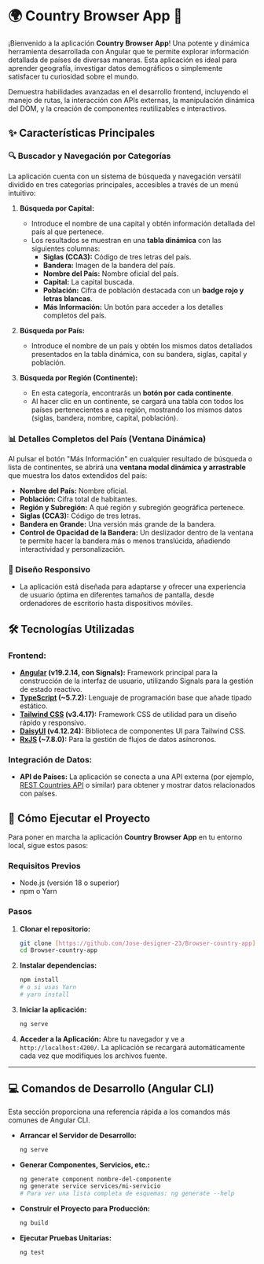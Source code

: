 # 🌍 Country Browser App 🚀

¡Bienvenido a la aplicación **Country Browser App**! Una potente y dinámica herramienta desarrollada con Angular que te permite explorar información detallada de países de diversas maneras. Esta aplicación es ideal para aprender geografía, investigar datos demográficos o simplemente satisfacer tu curiosidad sobre el mundo.

Demuestra habilidades avanzadas en el desarrollo frontend, incluyendo el manejo de rutas, la interacción con APIs externas, la manipulación dinámica del DOM, y la creación de componentes reutilizables e interactivos.

## ✨ Características Principales

### 🔍 Buscador y Navegación por Categorías

La aplicación cuenta con un sistema de búsqueda y navegación versátil dividido en tres categorías principales, accesibles a través de un menú intuitivo:

1.  **Búsqueda por Capital:**
    * Introduce el nombre de una capital y obtén información detallada del país al que pertenece.
    * Los resultados se muestran en una **tabla dinámica** con las siguientes columnas:
        * **Siglas (CCA3):** Código de tres letras del país.
        * **Bandera:** Imagen de la bandera del país.
        * **Nombre del País:** Nombre oficial del país.
        * **Capital:** La capital buscada.
        * **Población:** Cifra de población destacada con un **badge rojo y letras blancas**.
        * **Más Información:** Un botón para acceder a los detalles completos del país.

2.  **Búsqueda por País:**
    * Introduce el nombre de un país y obtén los mismos datos detallados presentados en la tabla dinámica, con su bandera, siglas, capital y población.

3.  **Búsqueda por Región (Continente):**
    * En esta categoría, encontrarás un **botón por cada continente**.
    * Al hacer clic en un continente, se cargará una tabla con todos los países pertenecientes a esa región, mostrando los mismos datos (siglas, bandera, nombre, capital, población).

### 📊 Detalles Completos del País (Ventana Dinámica)

Al pulsar el botón "Más Información" en cualquier resultado de búsqueda o lista de continentes, se abrirá una **ventana modal dinámica y arrastrable** que muestra los datos extendidos del país:

* **Nombre del País:** Nombre oficial.
* **Población:** Cifra total de habitantes.
* **Región y Subregión:** A qué región y subregión geográfica pertenece.
* **Siglas (CCA3):** Código de tres letras.
* **Bandera en Grande:** Una versión más grande de la bandera.
* **Control de Opacidad de la Bandera:** Un deslizador dentro de la ventana te permite hacer la bandera más o menos translúcida, añadiendo interactividad y personalización.

### 📱 Diseño Responsivo

* La aplicación está diseñada para adaptarse y ofrecer una experiencia de usuario óptima en diferentes tamaños de pantalla, desde ordenadores de escritorio hasta dispositivos móviles.

## 🛠️ Tecnologías Utilizadas

### Frontend:

* **[Angular](https://angular.io/) (v19.2.14, con Signals):** Framework principal para la construcción de la interfaz de usuario, utilizando Signals para la gestión de estado reactivo.
* **[TypeScript](https://www.typescriptlang.org/) (~5.7.2):** Lenguaje de programación base que añade tipado estático.
* **[Tailwind CSS](https://tailwindcss.com/) (v3.4.17):** Framework CSS de utilidad para un diseño rápido y responsivo.
* **[DaisyUI](https://daisyui.com/) (v4.12.24):** Biblioteca de componentes UI para Tailwind CSS.
* **[RxJS](https://rxjs.dev/) (~7.8.0):** Para la gestión de flujos de datos asíncronos.

### Integración de Datos:

* **API de Países:** La aplicación se conecta a una API externa (por ejemplo, [REST Countries API](https://restcountries.com/) o similar) para obtener y mostrar datos relacionados con países.

## 🚀 Cómo Ejecutar el Proyecto

Para poner en marcha la aplicación **Country Browser App** en tu entorno local, sigue estos pasos:

### Requisitos Previos

* Node.js (versión 18 o superior)
* npm o Yarn

### Pasos

1.  **Clonar el repositorio:**
    ```bash
    git clone [https://github.com/Jose-designer-23/Browser-country-app](https://github.com/Jose-designer-23/Browser-country-app)
    cd Browser-country-app
    ```

2.  **Instalar dependencias:**
    ```bash
    npm install
    # o si usas Yarn
    # yarn install
    ```

3.  **Iniciar la aplicación:**
    ```bash
    ng serve
    ```

4.  **Acceder a la Aplicación:**
    Abre tu navegador y ve a `http://localhost:4200/`. La aplicación se recargará automáticamente cada vez que modifiques los archivos fuente.

---

## 💻 Comandos de Desarrollo (Angular CLI)

Esta sección proporciona una referencia rápida a los comandos más comunes de Angular CLI.

* **Arrancar el Servidor de Desarrollo:**
    ```bash
    ng serve
    ```
* **Generar Componentes, Servicios, etc.:**
    ```bash
    ng generate component nombre-del-componente
    ng generate service services/mi-servicio
    # Para ver una lista completa de esquemas: ng generate --help
    ```
* **Construir el Proyecto para Producción:**
    ```bash
    ng build
    ```
* **Ejecutar Pruebas Unitarias:**
    ```bash
    ng test
    ```
